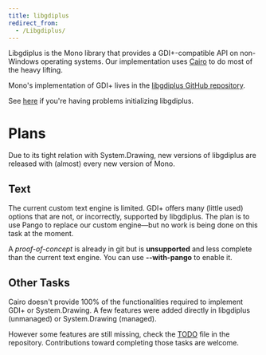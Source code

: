 ```yaml
---
title: libgdiplus
redirect_from:
  - /Libgdiplus/
---
```


Libgdiplus is the Mono library that provides a GDI+-compatible API on non-Windows operating systems. Our implementation uses [Cairo](http://www.cairographics.org) to do most of the heavy lifting.

Mono's implementation of GDI+ lives in the [libgdiplus GitHub repository](https://github.com/mono/libgdiplus).

See [here](/docs/gui/problemgdiplusinit/) if you're having problems initializing libgdiplus.

Plans
=====

Due to its tight relation with System.Drawing, new versions of libgdiplus are released with (almost) every new version of Mono.

Text
----

The current custom text engine is limited. GDI+ offers many (little used) options that are not, or incorrectly, supported by libgdiplus. The plan is to use Pango to replace our custom engine—but no work is being done on this task at the moment.

A *proof-of-concept* is already in git but is **unsupported** and less complete than the current text engine. You can use **--with-pango** to enable it.

Other Tasks
-----------

Cairo doesn't provide 100% of the functionalities required to implement GDI+ or System.Drawing. A few features were added directly in libgdiplus (unmanaged) or System.Drawing (managed).

However some features are still missing, check the [TODO](https://github.com/mono/libgdiplus/blob/master/TODO) file in the repository. Contributions toward completing those tasks are welcome.

